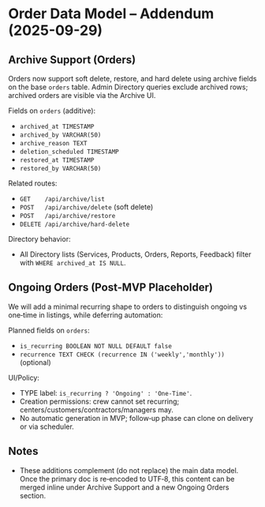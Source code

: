 # Order Data Model – Addendum (2025-09-29)

## Archive Support (Orders)

Orders now support soft delete, restore, and hard delete using archive fields on the base `orders` table. Admin Directory queries exclude archived rows; archived orders are visible via the Archive UI.

Fields on `orders` (additive):
- `archived_at TIMESTAMP`
- `archived_by VARCHAR(50)`
- `archive_reason TEXT`
- `deletion_scheduled TIMESTAMP`
- `restored_at TIMESTAMP`
- `restored_by VARCHAR(50)`

Related routes:
- `GET    /api/archive/list`
- `POST   /api/archive/delete` (soft delete)
- `POST   /api/archive/restore`
- `DELETE /api/archive/hard-delete`

Directory behavior:
- All Directory lists (Services, Products, Orders, Reports, Feedback) filter with `WHERE archived_at IS NULL`.

## Ongoing Orders (Post‑MVP Placeholder)

We will add a minimal recurring shape to orders to distinguish ongoing vs one‑time in listings, while deferring automation:

Planned fields on `orders`:
- `is_recurring BOOLEAN NOT NULL DEFAULT false`
- `recurrence TEXT CHECK (recurrence IN ('weekly','monthly'))` (optional)

UI/Policy:
- TYPE label: `is_recurring ? 'Ongoing' : 'One‑Time'`.
- Creation permissions: crew cannot set recurring; centers/customers/contractors/managers may.
- No automatic generation in MVP; follow‑up phase can clone on delivery or via scheduler.

## Notes
- These additions complement (do not replace) the main data model. Once the primary doc is re‑encoded to UTF‑8, this content can be merged inline under Archive Support and a new Ongoing Orders section.
